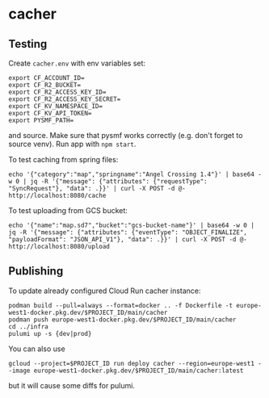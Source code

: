 cacher
======

Testing
-------

Create `cacher.env` with env variables set:

```
export CF_ACCOUNT_ID=
export CF_R2_BUCKET=
export CF_R2_ACCESS_KEY_ID=
export CF_R2_ACCESS_KEY_SECRET=
export CF_KV_NAMESPACE_ID=
export CF_KV_API_TOKEN=
export PYSMF_PATH=
```

and source. Make sure that pysmf works correctly (e.g. don't forget to source venv). Run app with `npm start`.

To test caching from spring files:

```
echo '{"category":"map","springname":"Angel Crossing 1.4"}' | base64 -w 0 | jq -R '{"message": {"attributes": {"requestType": "SyncRequest"}, "data": .}}' | curl -X POST -d @- http://localhost:8080/cache
```

To test uploading from GCS bucket:

```
echo '{"name":"map.sd7","bucket":"gcs-bucket-name"}' | base64 -w 0 | jq -R '{"message": {"attributes": {"eventType": "OBJECT_FINALIZE", "payloadFormat": "JSON_API_V1"}, "data": .}}' | curl -X POST -d @- http://localhost:8080/upload
```

Publishing
----------

To update already configured Cloud Run cacher instance:

```
podman build --pull=always --format=docker .. -f Dockerfile -t europe-west1-docker.pkg.dev/$PROJECT_ID/main/cacher
podman push europe-west1-docker.pkg.dev/$PROJECT_ID/main/cacher
cd ../infra
pulumi up -s {dev|prod}
```

You can also use

```
gcloud --project=$PROJECT_ID run deploy cacher --region=europe-west1 --image europe-west1-docker.pkg.dev/$PROJECT_ID/main/cacher:latest
```

but it will cause some diffs for pulumi.
